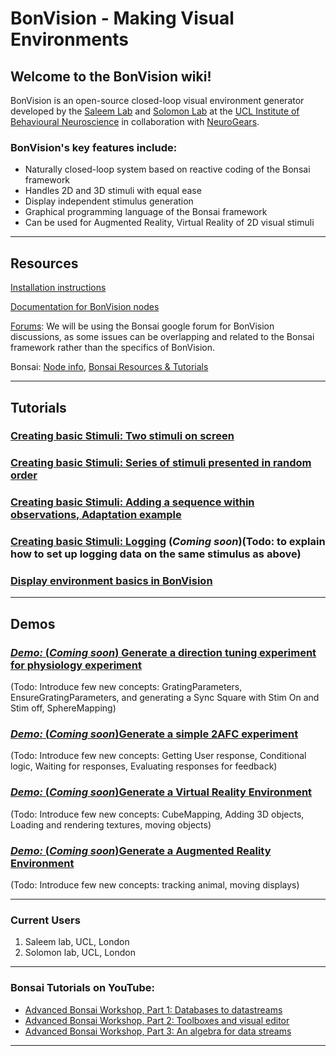 # BonVision   -    Making Visual Environments

## Welcome to the BonVision wiki!

BonVision is an open-source closed-loop visual environment generator developed by the [Saleem Lab](www.saleemlab.com) and [Solomon Lab](www.solomonlab.info) at the [UCL Institute of Behavioural Neuroscience](http://www.ibn.ucl.ac.uk/) in collaboration with [NeuroGears](https://neurogears.org/).

### BonVision's key features include:
* Naturally closed-loop system based on reactive coding of the Bonsai framework
* Handles 2D and 3D stimuli with equal ease
* Display independent stimulus generation
* Graphical programming language of the Bonsai framework
* Can be used for Augmented Reality, Virtual Reality of 2D visual stimuli

***
## Resources
[Installation instructions](Requirements-&-Installation)

[Documentation for BonVision nodes](BonVision-nodes)

[Forums](https://groups.google.com/forum/#!forum/bonsai-users): We will be using the Bonsai google forum for BonVision discussions, as some issues can be overlapping and related to the Bonsai framework rather than the specifics of BonVision.

Bonsai: [Node info](https://bonsai-rx.org//docs/observables/), [Bonsai Resources & Tutorials](https://bonsai-rx.org//resources/)

***
## Tutorials


### [Creating basic Stimuli: Two stimuli on screen](_tutorials/Creating-Basic-Stimuli)

### [Creating basic Stimuli: Series of stimuli presented in random order](_tutorials/Creating-basic-Stimuli:-Series-of-stimuli)

### [Creating basic Stimuli: Adding a sequence within observations, Adaptation example](https://amansaleem.github.io/BonVision//Creating-basic-Stimuli:-Adding-a-sequence-within-observations)

### [Creating basic Stimuli: Logging](/Creating-basic-Stimuli:-Logging) (_Coming soon_)(Todo: to explain how to set up logging data on the same stimulus as above)

### [Display environment basics in BonVision](../docs/Tutorials/Display-Environment-basics) <WIP>

***
## Demos

### [_Demo:_  (_Coming soon_) Generate a direction tuning experiment for physiology experiment](../docs/Demo:-Physiology)

(Todo: Introduce few new concepts: GratingParameters, EnsureGratingParameters, and generating a Sync Square with Stim On and Stim off, SphereMapping)
### [_Demo:_ (_Coming soon_)Generate a simple 2AFC experiment](../docs/Demo:-2AFC)

(Todo: Introduce few new concepts: Getting User response, Conditional logic, Waiting for responses, Evaluating responses for feedback)

### [_Demo:_ (_Coming soon_)Generate a Virtual Reality Environment](../docs/Demo:-Virtual-Reality)

(Todo: Introduce few new concepts: CubeMapping, Adding 3D objects, Loading and rendering textures, moving objects)

### [_Demo:_ (_Coming soon_)Generate a Augmented Reality Environment](../docs/Demo:-Augmented-Reality)

(Todo: Introduce few new concepts: tracking animal, moving displays)

***
### Current Users
1. Saleem lab, UCL, London
2. Solomon lab, UCL, London

***
### Bonsai Tutorials on YouTube:
* [Advanced Bonsai Workshop, Part 1: Databases to datastreams](https://www.youtube.com/watch?v=I8qwJXVghQ0&t=2s)
* [Advanced Bonsai Workshop, Part 2: Toolboxes and visual editor](https://www.youtube.com/watch?v=orQRlms2yhA)
* [Advanced Bonsai Workshop, Part 3: An algebra for data streams](https://www.youtube.com/watch?v=jdHrBDHmDXE)

 
***
